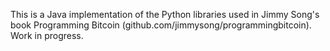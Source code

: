 This is a Java implementation of the Python libraries used in Jimmy Song's book Programming Bitcoin (github.com/jimmysong/programmingbitcoin). Work in progress.

